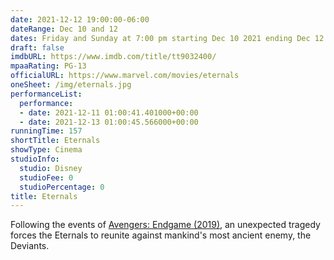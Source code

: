 ```yaml
---
date: 2021-12-12 19:00:00-06:00
dateRange: Dec 10 and 12
dates: Friday and Sunday at 7:00 pm starting Dec 10 2021 ending Dec 12 2021
draft: false
imdbURL: https://www.imdb.com/title/tt9032400/
mpaaRating: PG-13
officialURL: https://www.marvel.com/movies/eternals
oneSheet: /img/eternals.jpg
performanceList:
  performance:
  - date: 2021-12-11 01:00:41.401000+00:00
  - date: 2021-12-13 01:00:45.566000+00:00
runningTime: 157
shortTitle: Eternals
showType: Cinema
studioInfo:
  studio: Disney
  studioFee: 0
  studioPercentage: 0
title: Eternals
---
```


Following the events of [Avengers: Endgame (2019)](https://www.imdb.com/title/tt4154796/), an unexpected tragedy forces the Eternals to reunite against mankind's most ancient enemy, the Deviants.